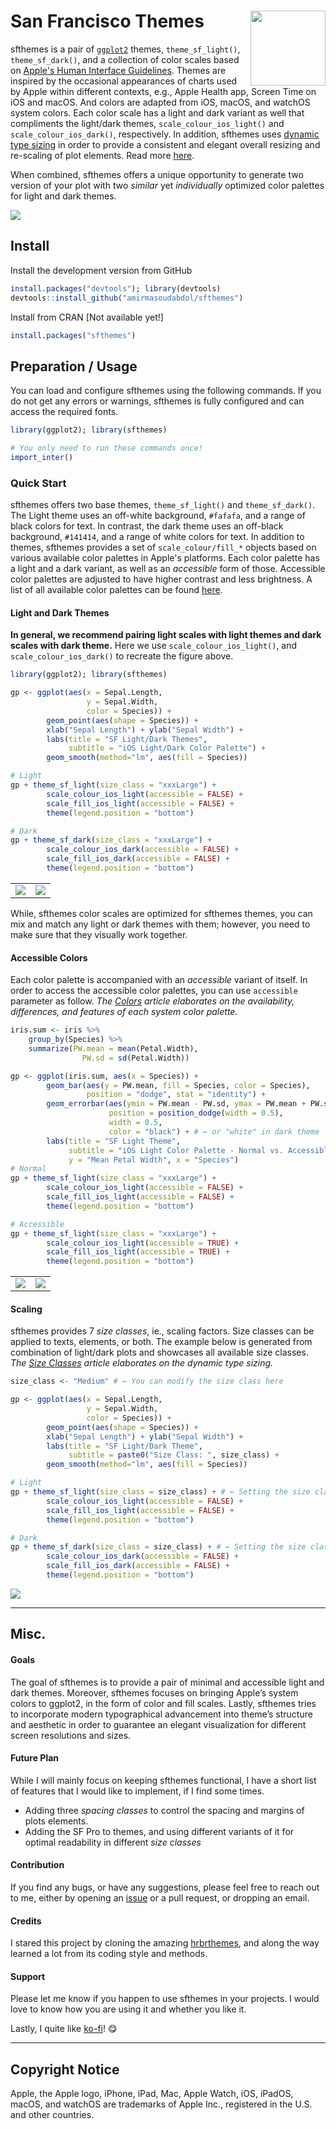 # San Francisco Themes <picture><source srcset="reference/figures/logo-light.png" media="(prefers-color-scheme: dark)"><img src="man/figures/logo-dark.png" width="120" align="right"/></picture>

sfthemes is a pair of [`ggplot2`](https://ggplot2.tidyverse.org) themes, `theme_sf_light()`, `theme_sf_dark()`, and a collection of color scales based on [Apple's Human Interface Guidelines](https://developer.apple.com/design/human-interface-guidelines/). Themes are inspired by the occasional appearances of charts used by Apple within different contexts, e.g., Apple Health app, Screen Time on iOS and macOS. And colors are adapted from iOS, macOS, and watchOS system colors. Each color scale has a light and dark variant as well that compliments the light/dark themes, `scale_colour_ios_light()` and `scale_colour_ios_dark()`, respectively. In addition, sfthemes uses [dynamic type sizing](https://developer.apple.com/design/human-interface-guidelines/ios/visual-design/typography/) in order to provide a consistent and elegant overall resizing and re-scaling of plot elements. Read more [here](articles/typography.html).

When combined, sfthemes offers a unique opportunity to generate two version of your plot with two *similar* yet *individually* optimized color palettes for light and dark themes. 

<picture>
    <source srcset="reference/figures/front-page-main.png" media="(prefers-color-scheme: dark)" class = "img-responsive center-block d-block mx-auto"/>
    <img src="man/figures/front-page-main-alt.png" class = "img-responsive center-block d-block mx-auto"/>
</picture>


## Install

Install the development version from GitHub

```R
install.packages("devtools"); library(devtools)
devtools::install_github("amirmasoudabdol/sfthemes")
```

Install from CRAN [Not available yet!]

```R
install.packages("sfthemes")
```

## Preparation / Usage

You can load and configure sfthemes using the following commands. If you do not get any errors or warnings, sfthemes is fully configured and can access the required fonts.

```R
library(ggplot2); library(sfthemes)

# You only need to run these commands once!
import_inter()
```

### Quick Start

sfthemes offers two base themes, `theme_sf_light()` and `theme_sf_dark()`. The Light theme uses an off-white background, `#fafafa`, and a range of black colors for text. In contrast, the dark theme uses an off-black background, `#141414`, and a range of white colors for text. In addition to themes, sfthemes provides a set of `scale_colour/fill_*` objects based on various available color palettes in Apple's platforms. Each color palette has a light and a dark variant, as well as an *accessible* form of those. Accessible color palettes are adjusted to have higher contrast and less brightness. A list of all available color palettes can be found [here](reference/index.html#section-palettes).

#### Light and Dark Themes

**In general, we recommend pairing light scales with light themes and dark scales with dark theme.** Here we use `scale_colour_ios_light()`, and `scale_colour_ios_dark()` to recreate the figure above. 

```R
library(ggplot2); library(sfthemes)

gp <- ggplot(aes(x = Sepal.Length,
                 y = Sepal.Width,
                 color = Species)) +
        geom_point(aes(shape = Species)) + 
        xlab("Sepal Length") + ylab("Sepal Width") +
        labs(title = "SF Light/Dark Themes", 
             subtitle = "iOS Light/Dark Color Palette") +
        geom_smooth(method="lm", aes(fill = Species))

# Light
gp + theme_sf_light(size_class = "xxxLarge") +
        scale_colour_ios_light(accessible = FALSE) +
        scale_fill_ios_light(accessible = FALSE) +
        theme(legend.position = "bottom")

# Dark
gp + theme_sf_dark(size_class = "xxxLarge") +
        scale_colour_ios_dark(accessible = FALSE) +
        scale_fill_ios_dark(accessible = FALSE) +
        theme(legend.position = "bottom")
```

| | |
|--|--|
|![](man/figures/front-page-sample-light.png) | ![](man/figures/front-page-sample-dark.png) |

While, sfthemes color scales are optimized for sfthemes themes, you can mix and match any light or dark themes with them; however, you need to make sure that they visually work together.

#### Accessible Colors

Each color palette is accompanied with an *accessible* variant of itself. In order to access the accessible color palettes, you can  use `accessible` parameter as follow. *The [Colors](articles/colours.html) article elaborates on the availability, differences, and features of each system color palette.*

```R
iris.sum <- iris %>%
    group_by(Species) %>%
    summarize(PW.mean = mean(Petal.Width),
                PW.sd = sd(Petal.Width))

gp <- ggplot(iris.sum, aes(x = Species)) +
        geom_bar(aes(y = PW.mean, fill = Species, color = Species), 
                 position = "dodge", stat = "identity") +
        geom_errorbar(aes(ymin = PW.mean - PW.sd, ymax = PW.mean + PW.sd),
                      position = position_dodge(width = 0.5),
                      width = 0.5, 
                      color = "black") + # ← or "white" in dark theme
        labs(title = "SF Light Theme",
             subtitle = "iOS Light Color Palette - Normal vs. Accessible", 
             y = "Mean Petal Width", x = "Species") 
# Normal
gp + theme_sf_light(size_class = "xxxLarge") +
        scale_colour_ios_light(accessible = FALSE) +
        scale_fill_ios_light(accessible = FALSE) +
        theme(legend.position = "bottom")

# Accessible
gp + theme_sf_light(size_class = "xxxLarge") +
        scale_colour_ios_light(accessible = TRUE) +
        scale_fill_ios_light(accessible = TRUE) +
        theme(legend.position = "bottom")
```

| | |
|--|--|
|![](man/figures/front-page-accessible-on-off-light.png) | ![](man/figures/front-page-accessible-on-off-dark.png) |


#### Scaling

sfthemes provides 7 *size classes*, ie., scaling factors. Size classes can be applied to texts, elements, or both. The example below is generated from combination of light/dark plots and showcases all available size classes. *The [Size Classes](articles/colours.html) article elaborates on the dynamic type sizing.*

```R
size_class <- "Medium" # ← You can modify the size class here

gp <- ggplot(aes(x = Sepal.Length,
                 y = Sepal.Width,
                 color = Species)) +
        geom_point(aes(shape = Species)) + 
        xlab("Sepal Length") + ylab("Sepal Width") +
        labs(title = "SF Light/Dark Theme", 
             subtitle = paste0("Size Class: ", size_class) +
        geom_smooth(method="lm", aes(fill = Species))

# Light
gp + theme_sf_light(size_class = size_class) + # ← Setting the size class
        scale_colour_ios_light(accessible = FALSE) +
        scale_fill_ios_light(accessible = FALSE) +
        theme(legend.position = "bottom")

# Dark
gp + theme_sf_dark(size_class = size_class) + # ← Setting the size class
        scale_colour_ios_dark(accessible = FALSE) +
        scale_fill_ios_dark(accessible = FALSE) +
        theme(legend.position = "bottom")
```

![](man/figures/front-page-scaling-animation-light-dark.gif)

- - -

## Misc.

#### Goals

The goal of sfthemes is to provide a pair of minimal and accessible light and dark themes. Moreover, sfthemes focuses on bringing Apple’s system colors to ggplot2, in the form of color and fill scales. Lastly, sfthemes tries to incorporate modern typographical advancement into theme’s structure and aesthetic in order to guarantee an elegant visualization for different screen resolutions and sizes. 

#### Future Plan

While I will mainly focus on keeping sfthemes functional, I have a short list of features that I would like to implement, if I find some times.

- Adding three *spacing classes* to control the spacing and margins of plots elements.
- Adding the SF Pro to themes, and using different variants of it for optimal readability in different *size classes*

#### Contribution

If you find any bugs, or have any suggestions, please feel free to reach out to me, either by opening an [issue](https://github.com/amirmasoudabdol/sfthemes/issues/) or a pull request, or dropping an email. 

#### Credits

I stared this project by cloning the amazing [hrbrthemes](https://hrbrmstr.github.io/hrbrthemes/), and along the way learned a lot from its coding style and methods. 

#### Support

Please let me know if you happen to use sfthemes in your projects. I would love to know how you are using it and whether you like it. 

Lastly, I quite like [ko-fi](https://ko-fi.com/C0C47DMK)! 😋

- - -

## Copyright Notice

Apple, the Apple logo, iPhone, iPad, Mac, Apple Watch, iOS, iPadOS, macOS, and watchOS are trademarks of Apple Inc., registered in the U.S. and other countries.
